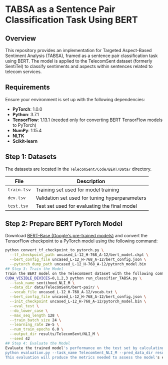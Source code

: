 # TABSA as a Sentence Pair Classification Task Using BERT

## Overview
This repository provides an implementation for Targeted Aspect-Based Sentiment Analysis (TABSA), framed as a sentence pair classification task using BERT. The model is applied to the TelecomSent dataset (formerly SentiTel) to classify sentiments and aspects within sentences related to telecom services.

## Requirements
Ensure your environment is set up with the following dependencies:

- **PyTorch**: 1.0.0
- **Python**: 3.7.1
- **TensorFlow**: 1.13.1 (needed only for converting BERT TensorFlow models to PyTorch)
- **NumPy**: 1.15.4
- **NLTK**
- **Scikit-learn**

## Step 1: Datasets
The datasets are located in the `TelecomSent/Code/BERT/Data/` directory.

| File        | Description                                          |
|-------------|------------------------------------------------------|
| `train.tsv` | Training set used for model training                 |
| `dev.tsv`   | Validation set used for tuning hyperparameters       |
| `test.tsv`  | Test set used for evaluating the final model         |

## Step 2: Prepare BERT PyTorch Model

Download [BERT-Base (Google's pre-trained models)](https://github.com/google-research/bert) and convert the TensorFlow checkpoint to a PyTorch model using the following command:

```bash
python convert_tf_checkpoint_to_pytorch.py \
  --tf_checkpoint_path uncased_L-12_H-768_A-12/bert_model.ckpt \
  --bert_config_file uncased_L-12_H-768_A-12/bert_config.json \
  --pytorch_dump_path uncased_L-12_H-768_A-12/pytorch_model.bin
## Step 3: Train the Model
Train the BERT model on the TelecomSent dataset with the following command:
CUDA_VISIBLE_DEVICES=0,1,2,3 python run_classifier_TABSA.py \
  --task_name sentihood_NLI_M \
  --data_dir data/TelecomSent/bert-pair/ \
  --vocab_file uncased_L-12_H-768_A-12/vocab.txt \
  --bert_config_file uncased_L-12_H-768_A-12/bert_config.json \
  --init_checkpoint uncased_L-12_H-768_A-12/pytorch_model.bin \
  --eval_test \
  --do_lower_case \
  --max_seq_length 128 \
  --train_batch_size 24 \
  --learning_rate 2e-5 \
  --num_train_epochs 6.0 \
  --output_dir results/TelecomSent/NLI_M \
  --seed 42
## Step 4: Evaluate the Model
Evaluate the trained model's performance on the test set by calculating Accuracy, F1 score, and AUC using the following command:
python evaluation.py --task_name TelecomSent_NLI_M --pred_data_dir results/TelecomSent/NLI_M/test_ep_4.txt
This evaluation will produce the metrics needed to assess the model's effectiveness on the TelecomSent dataset.
